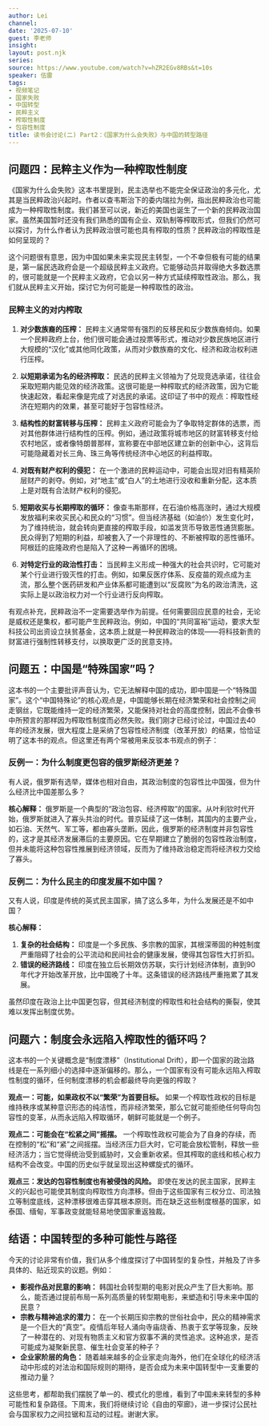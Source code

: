 ```yaml
---
author: Lei
channel: 
date: '2025-07-10'
guest: 李老师
insight: 
layout: post.njk
series:
source: https://www.youtube.com/watch?v=hZR2EGv8RBs&t=10s
speaker: 伍雷
tags:
- 视频笔记
- 国家失败
- 中国转型
- 民粹主义
- 榨取性制度
- 包容性制度
title: 读书会讨论(二) Part2：《国家为什么会失败》与中国的转型路径
---
```


## 问题四：民粹主义作为一种榨取性制度

《国家为什么会失败》这本书里提到，民主选举也不能完全保证政治的多元化，尤其是当民粹政治兴起时。作者以查韦斯治下的委内瑞拉为例，指出民粹政治也可能成为一种榨取性制度。我们甚至可以说，新近的美国也诞生了一个新的民粹政治国家。虽然美国暂时还没有我们熟悉的国有企业、双轨制等榨取形式，但我们仍然可以探讨，为什么作者认为民粹政治很可能也具有榨取的性质？民粹政治的榨取性是如何呈现的？

这个问题很有意思，因为中国如果未来实现民主转型，一个不幸但极有可能的结果是，第一届民选政府会是一个超级民粹主义政府。它能够动员并取得绝大多数选票的，很可能就是一个民粹主义政府，它会以另一种方式延续榨取性政治。那么，我们就从民粹主义开始，探讨它为何可能是一种榨取性的政治。

### 民粹主义的对内榨取

1.  **对少数族裔的压榨：**
    民粹主义通常带有强烈的反移民和反少数族裔倾向。如果一个民粹政府上台，他们很可能会通过投票等形式，推动对少数民族地区进行大规模的“汉化”或其他同化政策，从而对少数族裔的文化、经济和政治权利进行压榨。

2.  **以短期承诺为名的经济榨取：**
    民选的民粹主义领袖为了兑现竞选承诺，往往会采取短期内能见效的经济政策。这很可能是一种榨取式的经济政策，因为它能快速起效，看起来像是完成了对选民的承诺。这印证了书中的观点：榨取性经济在短期内的效果，甚至可能好于包容性经济。

3.  **结构性的财富转移与压榨：**
    民粹主义政府可能会为了争取特定群体的选票，而对其他群体进行结构性的压榨。例如，通过政策将城市地区的财富转移支付给农村地区，或者像特朗普那样，宣称要在中部地区建立新的创新中心，这背后可能隐藏着对长三角、珠三角等传统经济中心地区的利益榨取。

4.  **对既有财产权利的侵犯：**
    在一个激进的民粹运动中，可能会出现对旧有精英阶层财产的剥夺。例如，对“地主”或“白人”的土地进行没收和重新分配，这本质上是对既有合法财产权利的侵犯。

5.  **短期收买与长期榨取的循环：**
    像查韦斯那样，在石油价格高涨时，通过大规模发放福利来收买民心和民众的“习惯”。但当经济基础（如油价）发生变化时，为了维持统治，就会转向更直接的榨取手段，如滥发货币导致恶性通货膨胀。民众得到了短期的利益，却被套入了一个非理性的、不断被榨取的恶性循环。阿根廷的庇隆政府也是陷入了这种一再循环的困境。

6.  **对特定行业的政治性打击：**
    当民粹主义形成一种强大的社会共识时，它可能对某个行业进行毁灭性的打击。例如，如果反医疗体系、反疫苗的观点成为主流，那么整个医药研发和产业体系都可能遭到以“反腐败”为名的政治清洗，这实际上是以政治权力对一个行业进行反向榨取。

有观点补充，民粹政治不一定需要选举作为前提。任何需要回应民意的社会，无论是威权还是集权，都可能产生民粹政治。例如，中国的“共同富裕”运动，要求大型科技公司出资设立扶贫基金，这本质上就是一种民粹政治的体现——将科技新贵的财富进行强制性转移支付，以换取更广泛的民意支持。

## 问题五：中国是“特殊国家”吗？

这本书的一个主要批评声音认为，它无法解释中国的成功，即中国是一个“特殊国家”。这个“中国特殊论”的核心观点是，中国能够长期在经济繁荣和社会控制之间走钢丝，它既能维持一定的经济繁荣，又能保持对社会的高度控制，因此不会像书中所预言的那样因为榨取性制度而必然失败。我们刚才已经讨论过，中国过去40年的经济发展，很大程度上是采纳了包容性经济制度（改革开放）的结果，恰恰证明了这本书的观点。但这里还有两个常被用来反驳本书观点的例子：

### 反例一：为什么制度更包容的俄罗斯经济更差？

有人说，俄罗斯有选举，媒体也相对自由，其政治制度的包容性比中国强，但为什么经济比中国差那么多？

**核心解释：**
俄罗斯是一个典型的“政治包容、经济榨取”的国家。从叶利钦时代开始，俄罗斯就进入了寡头共治的时代。普京延续了这一体制，其国内的主要产业，如石油、天然气、军工等，都由寡头垄断。因此，俄罗斯的经济制度并非包容性的，这才是其经济发展滞后的主要原因。它在早期建立了脆弱的包容性政治制度，但并未能将这种包容性推展到经济领域，反而为了维持政治稳定而将经济权力交给了寡头。

### 反例二：为什么民主的印度发展不如中国？

又有人说，印度是传统的英式民主国家，搞了这么多年，为什么发展还是不如中国？

**核心解释：**

1.  **复杂的社会结构：**
    印度是一个多民族、多宗教的国家，其根深蒂固的种姓制度严重阻碍了社会的公平流动和民间社会的健康发展，使得其包容性大打折扣。
2.  **错误的经济路线：**
    印度在独立后长期效仿苏联，实行计划经济体制，直到90年代才开始改革开放，比中国晚了十年。这条错误的经济路线严重拖累了其发展。

虽然印度在政治上比中国更包容，但其经济制度的榨取性和社会结构的撕裂，使其难以发挥出制度优势。

## 问题六：制度会永远陷入榨取性的循环吗？

这本书的一个关键概念是“制度漂移”（Institutional
Drift），即一个国家的政治路线是在一系列细小的选择中逐渐偏移的。那么，一个国家有没有可能永远陷入榨取性制度的循环，任何制度漂移的机会都最终导向更强的榨取？

**观点一：可能，如果政权不以“繁荣”为首要目标。**
如果一个榨取性政权的目标是维持秩序或某种意识形态的纯洁性，而非经济繁荣，那么它就可能拒绝任何导向包容性的变革，从而永远陷入榨取循环，朝鲜可能就是一个例子。

**观点二：可能会在“松紧之间”摇摆。**
一个榨取性政权可能会为了自身的存续，而在控制的“松”和“紧”之间摇摆。当经济压力巨大时，它可能会放松管制，释放一些经济活力；当它觉得统治受到威胁时，又会重新收紧。但其榨取的底线和核心权力结构不会改变。中国的历史似乎就呈现出这种螺旋式的循环。

**观点三：发达的包容性制度也有被侵蚀的风险。**
即使在发达的民主国家，民粹主义的兴起也可能使其制度向榨取性方向漂移。但由于这些国家有三权分立、司法独立等制度底线，这种漂移很难击穿其根本原则。而在缺乏这些制度根基的国家，如泰国、缅甸，军事政变就能轻易地使国家重返独裁。

## 结语：中国转型的多种可能性与路径

今天的讨论非常有价值，我们从多个维度探讨了中国转型的复杂性，并触及了许多具体的、贴近现实的议题。例如：

- **影视作品对民意的影响：**
  韩国社会转型期的电影对民众产生了巨大影响。那么，能否通过提前布局一系列高质量的转型期电影，来塑造和引导未来中国的民意？
- **宗教与精神追求的潜力：**
  在一个长期压抑宗教的世俗社会中，民众的精神需求是一个巨大的“真空”。疫情后年轻人涌向寺庙烧香、热衷于玄学等现象，反映了一种潜在的、对现有物质主义和官方叙事不满的灵性追求。这种追求，是否可能成为凝聚新民意、催生社会变革的种子？
- **企业家阶层的角色：**
  随着越来越多的企业家走向海外，他们在全球化的经济活动中形成的对法治和国际规则的期待，是否会成为未来中国转型中一支重要的推动力量？

这些思考，都帮助我们摆脱了单一的、模式化的思维，看到了中国未来转型的多种可能性和复杂路径。下周末，我们将继续讨论《自由的窄廊》，进一步探讨公民社会与国家权力之间拉锯和互动的过程。谢谢大家。
